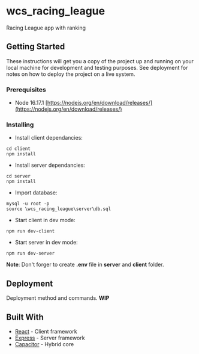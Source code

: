 
# wcs_racing_league

Racing League app with ranking

## Getting Started

These instructions will get you a copy of the project up and running on your local machine for development and testing purposes. See deployment for notes on how to deploy the project on a live system.

### Prerequisites

* Node 16.17.1 [https://nodejs.org/en/download/releases/](https://nodejs.org/en/download/releases/)

### Installing

* Install client dependancies:

```
cd client
npm install
```

* Install server dependancies:

```
cd server
npm install
```

* Import database:
```
mysql -u root -p
source \wcs_racing_league\server\db.sql
```

* Start client in dev mode:

```
npm run dev-client
```

* Start server in dev mode:

```
npm run dev-server
```

**Note**: Don't forger to create **.env** file in **server** and **client** folder.

## Deployment

Deployment method and commands.
**WIP**

## Built With

* [React](https://fr.reactjs.org/) - Client framework
* [Express](https://expressjs.com/fr/) - Server framework
* [Capacitor](https://capacitorjs.com/) - Hybrid core